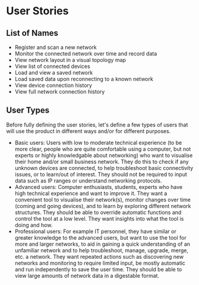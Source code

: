 # User Stories
## List of Names
- Register and scan a new network
- Monitor the connected network over time and record data
- View network layout in a visual topology map
- View list of connected devices
- Load and view a saved network
- Load saved data upon reconnecting to a known network
- View device connection history
- View full network connection history

## User Types
Before fully defining the user stories, let's define a few types of users that will use the product in different ways and/or for different purposes.
- Basic users: Users with low to moderate technical experience (to be more clear, people who are quite comfortable using a computer, but not experts or highly knowledgable about networking) who want to visualise their home and/or small business network. They do this to check if any unknown devices are connected, to help troubleshoot basic connectivity issues, or to learn/out of interest. They should not be required to input data such as IP ranges or understand networking protocols.
- Advanced users: Computer enthusiasts, students, experts who have high technical experience and want to improve it. They want a convenient tool to visualise their network(s), monitor changes over time (coming and going devices), and to learn by exploring different network structures. They should be able to override automatic functions and control the tool at a low level. They want insights into what the tool is doing and how.
- Professional users: For example IT personnel, they have similar or greater knowledge to the advanced users, but want to use the tool for more and larger networks, to aid in gaining a quick understanding of an unfamiliar network and to help troubleshoot, manage, upgrade, merge, etc. a network. They want repeated actions such as discovering new networks and monitoring to require limited input, be mostly automatic and run independently to save the user time. They should be able to view large amounts of network data in a digestable format.

